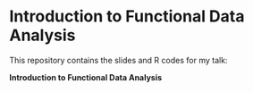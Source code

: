 # Introduction to Functional Data Analysis

This repository contains the slides and R codes for my talk:

**Introduction to Functional Data Analysis**

